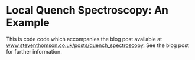 # Local Quench Spectroscopy: An Example

This is code code which accompanies the blog post available at www.steventhomson.co.uk/posts/quench_spectroscopy. See the blog post for further information.
